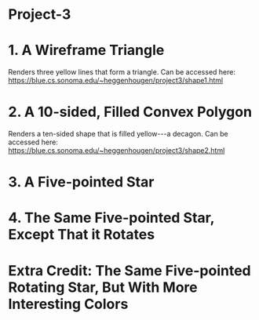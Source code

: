 # Project-3

# 1. A Wireframe Triangle
Renders three yellow lines that form a triangle.
Can be accessed here: https://blue.cs.sonoma.edu/~heggenhougen/project3/shape1.html
# 2. A 10-sided, Filled Convex Polygon
Renders a ten-sided shape that is filled yellow---a decagon. Can be accessed here: https://blue.cs.sonoma.edu/~heggenhougen/project3/shape2.html
# 3. A Five-pointed Star
# 4. The Same Five-pointed Star, Except That it Rotates

# Extra Credit: The Same Five-pointed Rotating Star, But With More Interesting Colors
